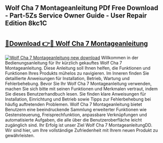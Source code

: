 ## Wolf Cha 7 Montageanleitung PDf Free Download - Part-5Zs Service Owner Guide - User Repair Edition 8kc1C

# <h2><a href="http://df8rm8b.blite.top/?on=Wolf+Cha+7+Montageanleitung">🔗Download 👉🔴 Wolf Cha 7 Montageanleitung</a></h2>

[![Wolf Cha 7 Montageanleitung new download](https://i.imgur.com/lujVjoI.png)](http://df8rm8b.blite.top/?on=Wolf+Cha+7+Montageanleitung)
Willkommen in der Bedienungsanleitung für Ihr kürzlich gekauftes Wolf Cha 7 Montageanleitung. Diese Anleitung soll Ihnen helfen, die Funktionen und Funktionen Ihres Produkts mühelos zu navigieren. Im Inneren finden Sie detaillierte Anweisungen für Installation, Betrieb, Wartung und Fehlerbehebung. Bevor Sie Ihr Wolf Cha 7 Montageanleitung verwenden, machen Sie sich bitte mit seinen Funktionen und Merkmalen vertraut, indem Sie dieses Benutzerhandbuch lesen. Sie finden klare Anweisungen für Installation, Einrichtung und Betrieb sowie Tipps zur Fehlerbehebung bei häufig auftretenden Problemen. Wolf Cha 7 Montageanleitung bietet Benutzern eine beeindruckende Sammlung erweiterter Funktionen wie Gestensteuerung, Freisprechfunktion, anpassbare Verknüpfungen und automatisierte Aufgaben, die alle über die Benutzeroberfläche leicht zugänglich sind. Ihr Erfolg ist unser Ziel Wolf Cha 7 MontageanleitungDD. Wir sind hier, um Ihre vollständige Zufriedenheit mit Ihrem neuen Produkt zu gewährleisten.

